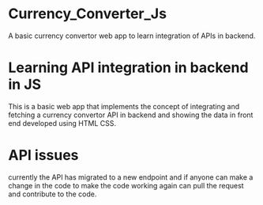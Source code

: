 # Currency_Converter_Js
A basic currency convertor web app to learn integration of APIs in backend.

# Learning API integration in backend in JS
This is a basic web app that implements the concept of integrating and fetching a currency convertor API in backend and showing the data in front end developed using HTML CSS.

# API issues
currently the API has migrated to a new endpoint and if anyone can make a change in the code to make the code working again can pull the request and contribute to the code.
